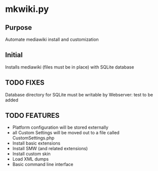 
mkwiki.py
=========

## Purpose ##

Automate mediawiki install and customization

## Initial ##

Installs mediawiki (files must be in place) with SQLite database

## TODO FIXES ##

Database directory for SQLite must be writable by Webserver: test to be added

## TODO FEATURES ##

* Platform configuration will be stored externally
* all Custom Settings will be moved out to a file called CustomSettings.php
* Install basic extensions
* Install SMW (and related extensions)
* Install custom skin
* Load XML dumps
* Basic command line interface
